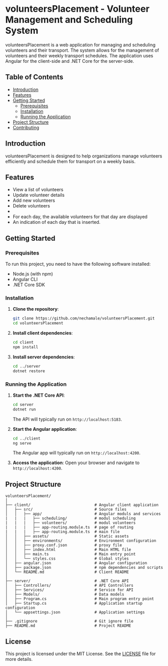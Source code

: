# volunteersPlacement - Volunteer Management and Scheduling System

volunteersPlacement is a web application for managing and scheduling volunteers and their transport. The system allows for the management of volunteers and their weekly transport schedules. The application uses Angular for the client-side and .NET Core for the server-side.

## Table of Contents

- [Introduction](#introduction)
- [Features](#features)
- [Getting Started](#getting-started)
  - [Prerequisites](#prerequisites)
  - [Installation](#installation)
  - [Running the Application](#running-the-application)
- [Project Structure](#project-structure)
- [Contributing](#contributing)

## Introduction

volunteersPlacement is designed to help organizations manage volunteers efficiently and schedule them for transport on a weekly basis.

## Features
- View a list of volunteers
- Update volunteer details
- Add new volunteers
- Delete volunteers
- 
- For each day, the available volunteers for that day are displayed
- An indication of each day that is inserted.

## Getting Started

### Prerequisites

To run this project, you need to have the following software installed:

- Node.js (with npm)
- Angular CLI
- .NET Core SDK

### Installation

1. **Clone the repository**:
   ```bash
   git clone https://github.com/nechamale/volunteersPlacement.git
   cd volunteersPlacement
   ```

2. **Install client dependencies**:
   ```bash
   cd client
   npm install
   ```

3. **Install server dependencies**:
   ```bash
   cd ../server
   dotnet restore
   ```

### Running the Application

1. **Start the .NET Core API**:
   ```bash
   cd server
   dotnet run
   ```

   The API will typically run on `http://localhost:5183`.

2. **Start the Angular application**:
   ```bash
   cd ../client
   ng serve
   ```

   The Angular app will typically run on `http://localhost:4200`.

3. **Access the application**:
   Open your browser and navigate to `http://localhost:4200`.

## Project Structure

```
volunteersPlacement/
│
├── client/                            # Angular client application
│   ├── src/                           # Source files
│   │   ├── app/                       # Angular moduls and services
|   |   |   ├── scheduling/            # modul scheduling
|   |   |   ├── volunteers/            # modul volunteers          
|   |   |   ├── app-routing.module.ts  # page of routing    
|   |   |   ├── app-routing.module.ts  # main file    
│   │   ├── assets/                    # Static assets
│   │   ├── environments/              # Environment configuration
│   │   ├── proxy.conf.json            # proxy file
│   │   ├── index.html                 # Main HTML file
│   │   ├── main.ts                    # Main entry point
│   │   └── styles.css                 # Global styles
│   ├── angular.json                   # Angular configuration
│   ├── package.json                   # npm dependencies and scripts
│   └── README.md                      # Client README
│        
├── server/                            # .NET Core API
│   ├── Controllers/                   # API Controllers
│   ├── Services/                      # Service for API
│   ├── Models/                        # Data models
│   ├── Program.cs                     # Main program entry point
│   ├── Startup.cs                     # Application startup configuration
│   └── appsettings.json               # Application settings
│
├── .gitignore                         # Git ignore file
├── README.md                          # Project README
```


## License

This project is licensed under the MIT License. See the [LICENSE](LICENSE) file for more details.
